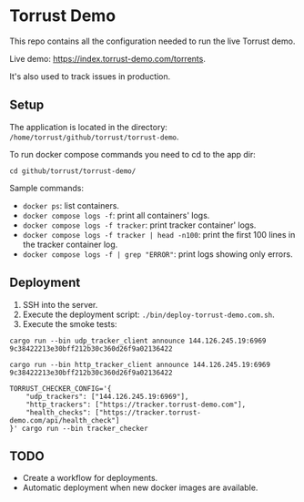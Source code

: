# Torrust Demo

This repo contains all the configuration needed to run the live Torrust demo.

Live demo: <https://index.torrust-demo.com/torrents>.

It's also used to track issues in production.

## Setup

The application is located in the directory: `/home/torrust/github/torrust/torrust-demo`.

To run docker compose commands you need to cd to the app dir:

```console
cd github/torrust/torrust-demo/
```

Sample commands:

- `docker ps`: list containers.
- `docker compose logs -f`: print all containers' logs.
- `docker compose logs -f tracker`: print tracker container' logs.
- `docker compose logs -f tracker | head -n100`: print the first 100 lines in the tracker container log.
- `docker compose logs -f | grep "ERROR"`: print logs showing only errors.

## Deployment

1. SSH into the server.
2. Execute the deployment script: `./bin/deploy-torrust-demo.com.sh`.
3. Execute the smoke tests:

```console
cargo run --bin udp_tracker_client announce 144.126.245.19:6969 9c38422213e30bff212b30c360d26f9a02136422

cargo run --bin http_tracker_client announce 144.126.245.19:6969 9c38422213e30bff212b30c360d26f9a02136422

TORRUST_CHECKER_CONFIG='{
    "udp_trackers": ["144.126.245.19:6969"],
    "http_trackers": ["https://tracker.torrust-demo.com"],
    "health_checks": ["https://tracker.torrust-demo.com/api/health_check"]
}' cargo run --bin tracker_checker
```

## TODO

- Create a workflow for deployments.
- Automatic deployment when new docker images are available.
